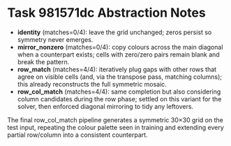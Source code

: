 # Task 981571dc Abstraction Notes

- **identity** (matches=0/4): leave the grid unchanged; zeros persist so symmetry never emerges.
- **mirror_nonzero** (matches=0/4): copy colours across the main diagonal when a counterpart exists; cells with zero/zero pairs remain blank and break the pattern.
- **row_match** (matches=4/4): iteratively plug gaps with other rows that agree on visible cells (and, via the transpose pass, matching columns); this already reconstructs the full symmetric mosaic.
- **row_col_match** (matches=4/4): same completion but also considering column candidates during the row phase; settled on this variant for the solver, then enforced diagonal mirroring to tidy any leftovers.

The final row_col_match pipeline generates a symmetric 30×30 grid on the test input, repeating the colour palette seen in training and extending every partial row/column into a consistent counterpart.
